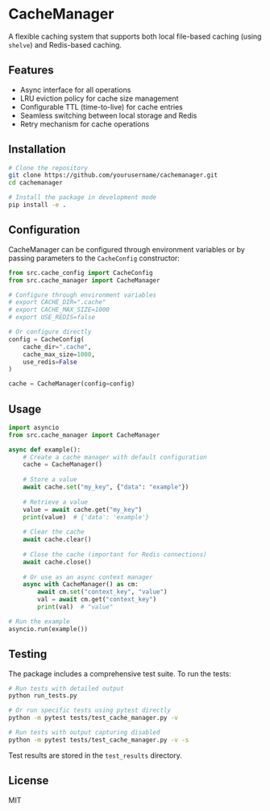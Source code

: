 # CacheManager

A flexible caching system that supports both local file-based caching (using `shelve`) and Redis-based caching.

## Features

- Async interface for all operations
- LRU eviction policy for cache size management
- Configurable TTL (time-to-live) for cache entries
- Seamless switching between local storage and Redis
- Retry mechanism for cache operations

## Installation

```bash
# Clone the repository
git clone https://github.com/yourusername/cachemanager.git
cd cachemanager

# Install the package in development mode
pip install -e .
```

## Configuration

CacheManager can be configured through environment variables or by passing parameters to the `CacheConfig` constructor:

```python
from src.cache_config import CacheConfig
from src.cache_manager import CacheManager

# Configure through environment variables
# export CACHE_DIR=".cache"
# export CACHE_MAX_SIZE=1000
# export USE_REDIS=false

# Or configure directly
config = CacheConfig(
    cache_dir=".cache",
    cache_max_size=1000,
    use_redis=False
)

cache = CacheManager(config=config)
```

## Usage

```python
import asyncio
from src.cache_manager import CacheManager

async def example():
    # Create a cache manager with default configuration
    cache = CacheManager()
    
    # Store a value
    await cache.set("my_key", {"data": "example"})
    
    # Retrieve a value
    value = await cache.get("my_key")
    print(value)  # {'data': 'example'}
    
    # Clear the cache
    await cache.clear()
    
    # Close the cache (important for Redis connections)
    await cache.close()
    
    # Or use as an async context manager
    async with CacheManager() as cm:
        await cm.set("context_key", "value")
        val = await cm.get("context_key")
        print(val)  # "value"

# Run the example
asyncio.run(example())
```

## Testing

The package includes a comprehensive test suite. To run the tests:

```bash
# Run tests with detailed output
python run_tests.py

# Or run specific tests using pytest directly
python -m pytest tests/test_cache_manager.py -v

# Run tests with output capturing disabled
python -m pytest tests/test_cache_manager.py -v -s
```

Test results are stored in the `test_results` directory.

## License

MIT
